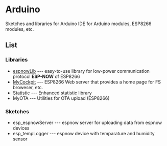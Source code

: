 # Arduino
Sketches and libraries for Arduino IDE for Arduino modules, ESP8266 modules, etc.

## List
### Libraries

* [espnowLib](libraries/espnowLib) --- easy-to-use library for low-power communication protocol **ESP-NOW** of ESP8266
* [MyCockpit](libraries/MyCockpit) --- ESP8266 Web server that provides a home page for FS broweser, etc.
* [Statistic](libraries/Statistic) --- Enhanced statistic library
* MyOTA --- Utilities for OTA upload (ESP8266)

### Sketches
* esp_espnowServer --- espnow server for uploading data from espnow devices
* esp_tempLogger --- espnow device with temparature and humidity sensor
